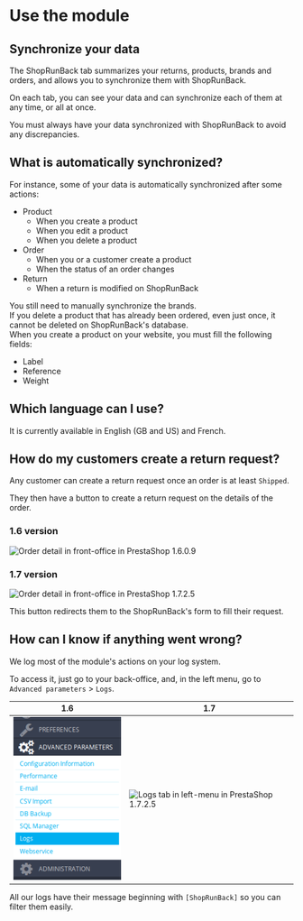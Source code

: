 # Use the module

## Synchronize your data

The ShopRunBack tab summarizes your returns, products, brands and orders, and allows you to synchronize them with ShopRunBack.

On each tab, you can see your data and can synchronize each of them at any time, or all at once.

You must always have your data synchronized with ShopRunBack to avoid any discrepancies.

## What is automatically synchronized?

For instance, some of your data is automatically synchronized after some actions:

- Product
  - When you create a product
  - When you edit a product
  - When you delete a product
- Order
  - When you or a customer create a product
  - When the status of an order changes
- Return
  - When a return is modified on ShopRunBack

<aside class="warning">
  You still need to manually synchronize the brands.
</aside>

<aside class="warning">
  If you delete a product that has already been ordered, even just once, it cannot be deleted on ShopRunBack's database.
</aside>

<aside class="warning">
  When you create a product on your website, you must fill the following fields:

  <ul>
    <li>Label</li>
    <li>Reference</li>
    <li>Weight</li>
  </ul>
</aside>

## Which language can I use?

It is currently available in English (GB and US) and French.

## How do my customers create a return request?

Any customer can create a return request once an order is at least `Shipped`.

They then have a button to create a return request on the details of the order.

### 1.6 version

![Order detail in front-office in PrestaShop 1.6.0.9](../../images/prestashop/ps1.6.0.9_order-detail-return-request.png)

### 1.7 version

![Order detail in front-office in PrestaShop 1.7.2.5](../../images/prestashop/ps1.7.2.5_order-detail-return-request.png)

This button redirects them to the ShopRunBack's form to fill their request.

## How can I know if anything went wrong?

We log most of the module's actions on your log system.

To access it, just go to your back-office, and, in the left menu, go to `Advanced parameters` > `Logs`.

| 1.6 | 1.7 |
|-|-|
| ![Logs tab in left-menu in PrestaShop 1.6.0.9](../../images/prestashop/ps1.6.0.9_left-menu-logs.png) | ![Logs tab in left-menu in PrestaShop 1.7.2.5](../../images/prestashop/ps1.7.2.5_left-menu-logs.png) |

All our logs have their message beginning with `[ShopRunBack]` so you can filter them easily.
